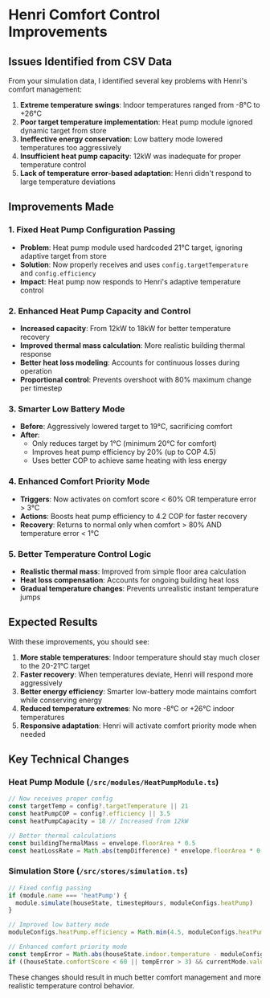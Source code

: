 # Henri Comfort Control Improvements

## Issues Identified from CSV Data

From your simulation data, I identified several key problems with Henri's comfort management:

1. **Extreme temperature swings**: Indoor temperatures ranged from -8°C to +26°C
2. **Poor target temperature implementation**: Heat pump module ignored dynamic target from store
3. **Ineffective energy conservation**: Low battery mode lowered temperatures too aggressively
4. **Insufficient heat pump capacity**: 12kW was inadequate for proper temperature control
5. **Lack of temperature error-based adaptation**: Henri didn't respond to large temperature deviations

## Improvements Made

### 1. Fixed Heat Pump Configuration Passing

- **Problem**: Heat pump module used hardcoded 21°C target, ignoring adaptive target from store
- **Solution**: Now properly receives and uses `config.targetTemperature` and `config.efficiency`
- **Impact**: Heat pump now responds to Henri's adaptive temperature control

### 2. Enhanced Heat Pump Capacity and Control

- **Increased capacity**: From 12kW to 18kW for better temperature recovery
- **Improved thermal mass calculation**: More realistic building thermal response
- **Better heat loss modeling**: Accounts for continuous losses during operation
- **Proportional control**: Prevents overshoot with 80% maximum change per timestep

### 3. Smarter Low Battery Mode

- **Before**: Aggressively lowered target to 19°C, sacrificing comfort
- **After**:
  - Only reduces target by 1°C (minimum 20°C for comfort)
  - Improves heat pump efficiency by 20% (up to COP 4.5)
  - Uses better COP to achieve same heating with less energy

### 4. Enhanced Comfort Priority Mode

- **Triggers**: Now activates on comfort score < 60% OR temperature error > 3°C
- **Actions**: Boosts heat pump efficiency to 4.2 COP for faster recovery
- **Recovery**: Returns to normal only when comfort > 80% AND temperature error < 1°C

### 5. Better Temperature Control Logic

- **Realistic thermal mass**: Improved from simple floor area calculation
- **Heat loss compensation**: Accounts for ongoing building heat loss
- **Gradual temperature changes**: Prevents unrealistic instant temperature jumps

## Expected Results

With these improvements, you should see:

1. **More stable temperatures**: Indoor temperature should stay much closer to the 20-21°C target
2. **Faster recovery**: When temperatures deviate, Henri will respond more aggressively
3. **Better energy efficiency**: Smarter low-battery mode maintains comfort while conserving energy
4. **Reduced temperature extremes**: No more -8°C or +26°C indoor temperatures
5. **Responsive adaptation**: Henri will activate comfort priority mode when needed

## Key Technical Changes

### Heat Pump Module (`/src/modules/HeatPumpModule.ts`)

```typescript
// Now receives proper config
const targetTemp = config?.targetTemperature || 21
const heatPumpCOP = config?.efficiency || 3.5
const heatPumpCapacity = 18 // Increased from 12kW

// Better thermal calculations
const buildingThermalMass = envelope.floorArea * 0.5
const heatLossRate = Math.abs(tempDifference) * envelope.floorArea * 0.12
```

### Simulation Store (`/src/stores/simulation.ts`)

```typescript
// Fixed config passing
if (module.name === 'heatPump') {
  module.simulate(houseState, timestepHours, moduleConfigs.heatPump)
}

// Improved low battery mode
moduleConfigs.heatPump.efficiency = Math.min(4.5, moduleConfigs.heatPump.efficiency * 1.2)

// Enhanced comfort priority mode
const tempError = Math.abs(houseState.indoor.temperature - moduleConfigs.heatPump.targetTemperature)
if ((houseState.comfortScore < 60 || tempError > 3) && currentMode.value !== 'comfort-priority')
```

These changes should result in much better comfort management and more realistic temperature control behavior.
